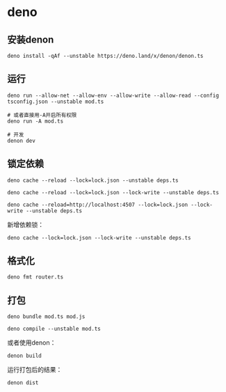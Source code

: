 # deno

## 安装denon

```
deno install -qAf --unstable https://deno.land/x/denon/denon.ts
```

## 运行

```
deno run --allow-net --allow-env --allow-write --allow-read --config tsconfig.json --unstable mod.ts

# 或者直接用-A开启所有权限
deno run -A mod.ts

# 开发
denon dev
```

## 锁定依赖

```
deno cache --reload --lock=lock.json --unstable deps.ts

deno cache --reload --lock=lock.json --lock-write --unstable deps.ts

deno cache --reload=http://localhost:4507 --lock=lock.json --lock-write --unstable deps.ts
```

新增依赖锁：

```
deno cache --lock=lock.json --lock-write --unstable deps.ts
```

## 格式化

```shell
deno fmt router.ts
```

## 打包

```
deno bundle mod.ts mod.js

deno compile --unstable mod.ts
```

或者使用denon：

```
denon build
```

运行打包后的结果：

```
denon dist
```
